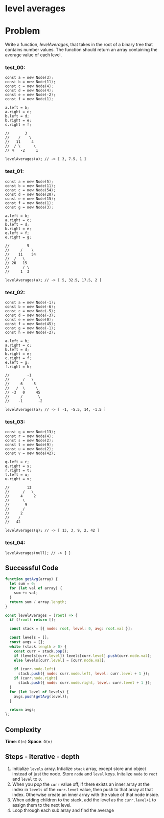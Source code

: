 # level averages

# Problem

Write a function, *levelAverages*, that takes in the root of a binary tree that contains number values. The function should return an array containing the average value of each level.

### test_00:

```
const a = new Node(3);
const b = new Node(11);
const c = new Node(4);
const d = new Node(4);
const e = new Node(-2);
const f = new Node(1);

a.left = b;
a.right = c;
b.left = d;
b.right = e;
c.right = f;

//       3
//    /    \
//   11     4
//  / \      \
// 4   -2     1

levelAverages(a); // -> [ 3, 7.5, 1 ]

```

### test_01:

```
const a = new Node(5);
const b = new Node(11);
const c = new Node(54);
const d = new Node(20);
const e = new Node(15);
const f = new Node(1);
const g = new Node(3);

a.left = b;
a.right = c;
b.left = d;
b.right = e;
e.left = f;
e.right = g;

//        5
//     /    \
//    11    54
//  /   \
// 20   15
//      / \
//     1  3

levelAverages(a); // -> [ 5, 32.5, 17.5, 2 ]

```

### test_02:

```
const a = new Node(-1);
const b = new Node(-6);
const c = new Node(-5);
const d = new Node(-3);
const e = new Node(0);
const f = new Node(45);
const g = new Node(-1);
const h = new Node(-2);

a.left = b;
a.right = c;
b.left = d;
b.right = e;
c.right = f;
e.left = g;
f.right = h;

//        -1
//      /   \
//    -6    -5
//   /  \     \
// -3   0     45
//     /       \
//    -1       -2

levelAverages(a); // -> [ -1, -5.5, 14, -1.5 ]

```

### test_03:

```
const q = new Node(13);
const r = new Node(4);
const s = new Node(2);
const t = new Node(9);
const u = new Node(2);
const v = new Node(42);

q.left = r;
q.right = s;
r.right = t;
t.left = u;
u.right = v;

//        13
//      /   \
//     4     2
//      \
//       9
//      /
//     2
//    /
//   42

levelAverages(q); // -> [ 13, 3, 9, 2, 42 ]

```

### test_04:

```
levelAverages(null); // -> [ ]

```

## Successful Code

```js
function getAvg(array) {
  let sum = 0;
  for (let val of array) {
    sum += val;
  }
  return sum / array.length;
}

const levelAverages = (root) => {
  if (!root) return [];

  const stack = [{ node: root, level: 0, avg: root.val }];

  const levels = [];
  const avgs = [];
  while (stack.length > 0) {
    const curr = stack.pop();
    if (levels[curr.level]) levels[curr.level].push(curr.node.val);
    else levels[curr.level] = [curr.node.val];

    if (curr.node.left)
      stack.push({ node: curr.node.left, level: curr.level + 1 });
    if (curr.node.right)
      stack.push({ node: curr.node.right, level: curr.level + 1 });
  }
  for (let level of levels) {
    avgs.push(getAvg(level));
  }

  return avgs;
};
```

## Complexity

**Time**: `O(n)`
**Space**: `O(n)`

## Steps - Iterative - depth

1. Initialize `levels` array. Intialize `stack` array, except store and object instead of just the node. Store `node` and `level` keys. Initalize `node` to `root` and `level` to `0`.
2. When you _pop_ the `curr` value off, if there exists an inner array at the index in `levels` of the `curr.level` value, then push to that array at that index. Otherwise create an inner array with the value of that node inside.
3. When adding children to the stack, add the level as the `curr.level+1` to assign them to the next level.
4. Loop through each sub array and find the average

